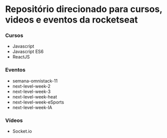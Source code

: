 # Repositório direcionado para cursos, videos e eventos da rocketseat

### Cursos

- Javascript
- Javascript ES6
- ReactJS

### Eventos

- semana-omnistack-11
- next-level-week-2
- next-level-week-3
- next-level-week-heat
- next-level-week-eSports
- next-level-week-IA

### Vídeos

- Socket.io
